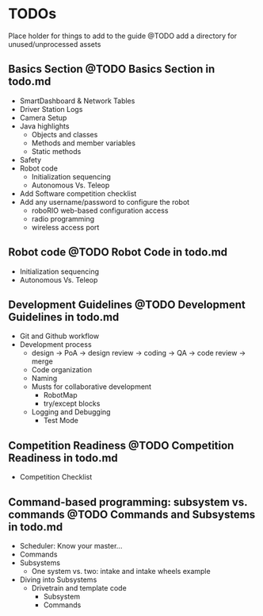 # TODOs
Place holder for things to add to the guide
@TODO add a directory for unused/unprocessed assets

## Basics Section @TODO Basics Section in todo.md
- SmartDashboard & Network Tables
- Driver Station Logs
- Camera Setup
- Java highlights
    - Objects and classes
    - Methods and member variables
    - Static methods
- Safety
- Robot code
  - Initialization sequencing
  - Autonomous Vs. Teleop
- Add Software competition checklist
- Add any username/password to configure the robot
  - roboRIO web-based configuration access
  - radio programming
  - wireless access port

## Robot code @TODO Robot Code in todo.md
- Initialization sequencing
- Autonomous Vs. Teleop

## Development Guidelines @TODO Development Guidelines in todo.md
- Git and Github workflow
- Development process
  - design -> PoA -> design review -> coding -> QA -> code review -> merge
  - Code organization
  - Naming
  - Musts for collaborative development
    - RobotMap
    - try/except blocks
  - Logging and Debugging
    - Test Mode

## Competition Readiness @TODO Competition Readiness in todo.md
- Competition Checklist

## Command-based programming: subsystem vs. commands @TODO Commands and Subsystems in todo.md
- Scheduler: Know your master...
- Commands
- Subsystems
    - One system vs. two: intake and intake wheels example
- Diving into Subsystems
    - Drivetrain and template code
        - Subsystem
        - Commands
